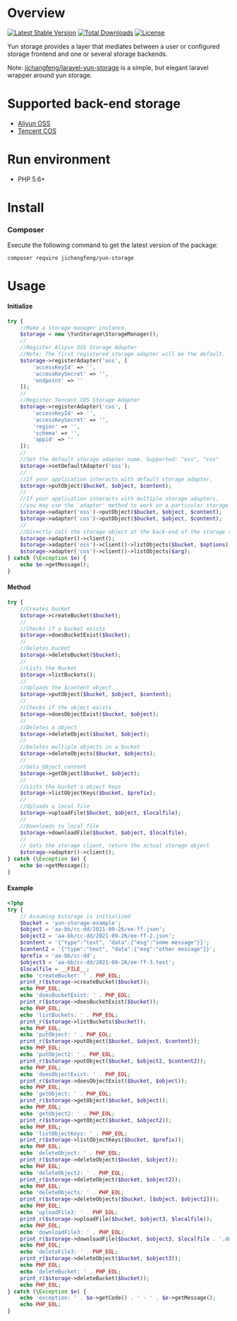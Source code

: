 # Overview

[![Latest Stable Version](https://poser.pugx.org/jichangfeng/yun-storage/v/stable.png)](https://packagist.org/packages/jichangfeng/yun-storage)
[![Total Downloads](https://poser.pugx.org/jichangfeng/yun-storage/downloads.png)](https://packagist.org/packages/jichangfeng/yun-storage)
[![License](https://poser.pugx.org/jichangfeng/yun-storage/license.png)](https://packagist.org/packages/jichangfeng/yun-storage)

Yun storage provides a layer that mediates between a user or configured storage frontend and one or several storage backends.

Note: [jichangfeng/laravel-yun-storage](https://github.com/jichangfeng/laravel-yun-storage) is a simple, but elegant laravel wrapper around yun storage.

# Supported back-end storage
- [Aliyun OSS](https://www.aliyun.com/product/oss)
- [Tencent COS](https://cloud.tencent.com/product/cos)

# Run environment
- PHP 5.6+

# Install

### Composer

Execute the following command to get the latest version of the package:

```terminal
composer require jichangfeng/yun-storage
```

# Usage

#### Initialize

```php
try {
    //Make a storage manager instance.
    $storage = new \YunStorage\StorageManager();
    //
    //Register Aliyun OSS Storage Adapter
    //Note: The first registered storage adapter will be the default.
    $storage->registerAdapter('oss', [
        'accessKeyId' => '',
        'accessKeySecret' => '',
        'endpoint' => ''
    ]);
    //
    //Register Tencent COS Storage Adapter
    $storage->registerAdapter('cos', [
        'accessKeyId' => '',
        'accessKeySecret' => '',
        'region' => '',
        'schema' => '',
        'appid' => ''
    ]);
    //
    //Set the default storage adapter name. Supported: "oss", "cos"
    $storage->setDefaultAdapter('oss');
    //
    //If your application interacts with default storage adapter.
    $storage->putObject($bucket, $object, $content);
    //
    //If your application interacts with multiple storage adapters,
    //you may use the 'adapter' method to work on a particular storage adapter.
    $storage->adapter('oss')->putObject($bucket, $object, $content);
    $storage->adapter('cos')->putObject($bucket, $object, $content);
    //
    //Directly call the storage object at the back-end of the storage adapter
    $storage->adapter()->client();
    $storage->adapter('oss')->client()->listObjects($bucket, $options);
    $storage->adapter('cos')->client()->listObjects($arg);
} catch (\Exception $e) {
    echo $e->getMessage();
}
```

#### Method

```php
try {
    //Creates bucket
    $storage->createBucket($bucket);
    //
    //Checks if a bucket exists
    $storage->doesBucketExist($bucket);
    //
    //Deletes bucket
    $storage->deleteBucket($bucket);
    //
    //Lists the Bucket
    $storage->listBuckets();
    //
    //Uploads the $content object.
    $storage->putObject($bucket, $object, $content);
    //
    //Checks if the object exists
    $storage->doesObjectExist($bucket, $object);
    //
    //Deletes a object
    $storage->deleteObject($bucket, $object);
    //
    //Deletes multiple objects in a bucket
    $storage->deleteObjects($bucket, $objects);
    //
    //Gets Object content
    $storage->getObject($bucket, $object);
    //
    //Lists the bucket's object keys
    $storage->listObjectKeys($bucket, $prefix);
    //
    //Uploads a local file
    $storage->uploadFile($bucket, $object, $localfile);
    //
    //Downloads to local file
    $storage->downloadFile($bucket, $object, $localfile);
    //
    // Gets the storage client, return the actual storage object
    $storage->adapter()->client();
} catch (\Exception $e) {
    echo $e->getMessage();
}
```

#### Example

```php
<?php
try {
    // Assuming $storage is initialized
    $bucket = 'yun-storage-example';
    $object = 'aa-bb/cc-dd/2021-09-26/ee-ff.json';
    $object2 = 'aa-bb/cc-dd/2021-09-26/ee-ff-2.json';
    $content = '{"type":"text", "data":{"msg":"some message"}}';
    $content2 = '{"type":"text", "data":{"msg":"other message"}}';
    $prefix = 'aa-bb/cc-dd';
    $object3 = 'aa-bb/cc-dd/2021-09-26/ee-ff-3.text';
    $localfile = __FILE__;
    echo 'createBucket: ' . PHP_EOL;
    print_r($storage->createBucket($bucket));
    echo PHP_EOL;
    echo 'doesBucketExist: ' . PHP_EOL;
    print_r($storage->doesBucketExist($bucket));
    echo PHP_EOL;
    echo 'listBuckets: ' . PHP_EOL;
    print_r($storage->listBuckets($bucket));
    echo PHP_EOL;
    echo 'putObject: ' . PHP_EOL;
    print_r($storage->putObject($bucket, $object, $content));
    echo PHP_EOL;
    echo 'putObject2: ' . PHP_EOL;
    print_r($storage->putObject($bucket, $object2, $content2));
    echo PHP_EOL;
    echo 'doesObjectExist: ' . PHP_EOL;
    print_r($storage->doesObjectExist($bucket, $object));
    echo PHP_EOL;
    echo 'getObject: ' . PHP_EOL;
    print_r($storage->getObject($bucket, $object));
    echo PHP_EOL;
    echo 'getObject2: ' . PHP_EOL;
    print_r($storage->getObject($bucket, $object2));
    echo PHP_EOL;
    echo 'listObjectKeys: ' . PHP_EOL;
    print_r($storage->listObjectKeys($bucket, $prefix));
    echo PHP_EOL;
    echo 'deleteObject: ' . PHP_EOL;
    print_r($storage->deleteObject($bucket, $object));
    echo PHP_EOL;
    echo 'deleteObject2: ' . PHP_EOL;
    print_r($storage->deleteObject($bucket, $object2));
    echo PHP_EOL;
    echo 'deleteObjects: ' . PHP_EOL;
    print_r($storage->deleteObjects($bucket, [$object, $object2]));
    echo PHP_EOL;
    echo 'uploadFile3: ' . PHP_EOL;
    print_r($storage->uploadFile($bucket, $object3, $localfile));
    echo PHP_EOL;
    echo 'downloadFile3: ' . PHP_EOL;
    print_r($storage->downloadFile($bucket, $object3, $localfile . '.download'));
    echo PHP_EOL;
    echo 'deleteFile3: ' . PHP_EOL;
    print_r($storage->deleteObject($bucket, $object3));
    echo PHP_EOL;
    echo 'deleteBucket: ' . PHP_EOL;
    print_r($storage->deleteBucket($bucket));
    echo PHP_EOL;
} catch (\Exception $e) {
    echo 'exception: ' . $e->getCode() . ' - ' . $e->getMessage();
    echo PHP_EOL;
}
```